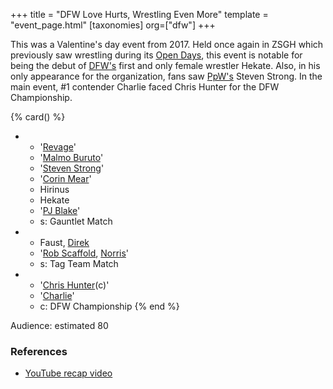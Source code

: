 +++
title = "DFW Love Hurts, Wrestling Even More"
template = "event_page.html"
[taxonomies]
org=["dfw"]
+++

This was a Valentine's day event from 2017. Held once again in ZSGH which previously saw wrestling during its [Open Days](@/e/dfw/2016-04-22-dfw-zsgh-open-days.md), this event is notable for being the debut of [DFW's](@/o/dfw.md) first and only female wrestler Hekate.
Also, in his only appearance for the organization, fans saw [PpW's](@/o/ppw.md) Steven Strong. In the main event, #1 contender Charlie faced Chris Hunter for the DFW Championship.

{% card() %}
- - '[Revage](@/w/rafael-kid.md)'
  - '[Malmo Buruto](@/w/malmo-buruto.md)'
  - '[Steven Strong](@/w/biesiad.md)'
  - '[Corin Mear](@/w/corin-mear.md)'
  - Hirinus
  - Hekate
  - '[PJ Blake](@/w/pj-blake.md)'
  - s: Gauntlet Match
- - Faust, [Direk](@/w/direk.md)
  - '[Rob Scaffold](@/w/rob-scaffold.md), [Norris](@/w/isnorr.md)'
  - s: Tag Team Match
- - '[Chris Hunter](@/w/chris-hunter.md)(c)'
  - '[Charlie](@/w/madman-charlie.md)'
  - c: DFW Championship
{% end %}

Audience: estimated 80

### References

* [YouTube recap video](https://www.youtube.com/watch?v=9Dr8XwQYcck)
